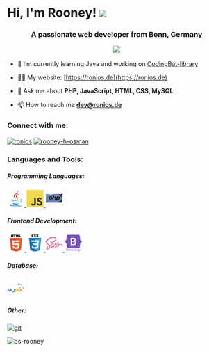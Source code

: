<h1>Hi, I'm Rooney! <img width="35rem" src="https://raw.githubusercontent.com/TheDudeThatCode/TheDudeThatCode/master/Assets/Hi.gif"></h1>
<div align="center">
  <h3>A passionate web developer from Bonn, Germany</h3>
  <img src="https://user-images.githubusercontent.com/5713670/87202985-820dcb80-c2b6-11ea-9f56-7ec461c497c3.gif" style="width: 5rem;">
</div>

- 🔭 I’m currently learning Java and working on [CodingBat-library](https://github.com/os-rooney/CodingBat-library)

- 👨‍💻 My website: [https://ronios.de](https://ronios.de)

- 💬 Ask me about **PHP, JavaScript, HTML, CSS, MySQL**

- 📫 How to reach me **dev@ronios.de**

<h3 align="left">Connect with me:</h3>
<p align="left">
<a href="https://dev.to/ronios" target="blank"><img align="center" src="https://raw.githubusercontent.com/rahuldkjain/github-profile-readme-generator/master/src/images/icons/Social/devto.svg" alt="ronios" height="30" width="40" /></a>
<a href="https://linkedin.com/in/rooney-h-osman" target="blank"><img align="center" src="https://raw.githubusercontent.com/rahuldkjain/github-profile-readme-generator/master/src/images/icons/Social/linked-in-alt.svg" alt="rooney-h-osman" height="30" width="40" /></a>
</p>

<h3 align="left">Languages and Tools:</h3>
<h5>Programming Languages: </h5>
<p align="left">
<a href="https://www.java.com" target="_blank" rel="noreferrer"> <img src="https://raw.githubusercontent.com/devicons/devicon/master/icons/java/java-original.svg" alt="java" width="40" height="40"/> </a>
<a href="https://developer.mozilla.org/en-US/docs/Web/JavaScript" target="_blank" rel="noreferrer"> <img src="https://raw.githubusercontent.com/devicons/devicon/master/icons/javascript/javascript-original.svg" alt="javascript" width="40" height="40"/> </a>
<a href="https://www.php.net" target="_blank" rel="noreferrer"> <img src="https://raw.githubusercontent.com/devicons/devicon/master/icons/php/php-original.svg" alt="php" width="40" height="40"/> </a>
</p>

<h5 align="left">Frontend Development:</h5>
<p align="left">
<!--<a href="https://angular.io" target="_blank" rel="noreferrer"> <img src="https://angular.io/assets/images/logos/angular/angular.svg" alt="angular" width="40" height="40"/> </a>-->
<a href="https://www.w3.org/html/" target="_blank" rel="noreferrer"> <img src="https://raw.githubusercontent.com/devicons/devicon/master/icons/html5/html5-original-wordmark.svg" alt="html5" width="40" height="40"/> </a>
<a href="https://www.w3schools.com/css/" target="_blank" rel="noreferrer"> <img src="https://raw.githubusercontent.com/devicons/devicon/master/icons/css3/css3-original-wordmark.svg" alt="css3" width="40" height="40"/> </a>
<a href="https://sass-lang.com" target="_blank" rel="noreferrer"> <img src="https://raw.githubusercontent.com/devicons/devicon/master/icons/sass/sass-original.svg" alt="sass" width="40" height="40"/> </a>
<a href="https://getbootstrap.com" target="_blank" rel="noreferrer"> <img src="https://raw.githubusercontent.com/devicons/devicon/master/icons/bootstrap/bootstrap-plain-wordmark.svg" alt="bootstrap" width="40" height="40"/> </a>
</p>
<!--<h5 align="left">Backend Development</h5>
<p align="left">
<a href="https://spring.io/" target="_blank" rel="noreferrer"> <img src="https://www.vectorlogo.zone/logos/springio/springio-icon.svg" alt="spring" width="40" height="40"/> </a>
</p>-->

<h5 align="left">Database:</h5>
<p align="left">
<a href="https://www.mysql.com/" target="_blank" rel="noreferrer"> <img src="https://raw.githubusercontent.com/devicons/devicon/master/icons/mysql/mysql-original-wordmark.svg" alt="mysql" width="40" height="40"/> </a>
</p>

<!-- <h5 align="left">Testing:</h5>
<p align="left">
<a href="https://mochajs.org" target="_blank" rel="noreferrer"> <img src="https://www.vectorlogo.zone/logos/mochajs/mochajs-icon.svg" alt="mocha" width="40" height="40"/> </a> 
</p> -->

<h5 align="left">Other:</h5>
<p align="left">
<a href="https://git-scm.com/" target="_blank" rel="noreferrer"> <img src="https://www.vectorlogo.zone/logos/git-scm/git-scm-icon.svg" alt="git" width="40" height="40"/> </a> 
</p>

<!-- [![trophy](https://github-profile-trophy.vercel.app/?username=os-rooney&theme=onedark)](https://github.com/os-rooney/github-profile-trophy) -->
  

<p><img style="width:18rem;" align="left" src="https://github-readme-stats.vercel.app/api/top-langs?username=os-rooney&show_icons=true&locale=en&layout=compact" alt="os-rooney" /></p>

<!--<p><img style="width:20rem;" align="center" src="https://github-readme-streak-stats.herokuapp.com/?user=os-rooney" alt="os-rooney" /></p> -->

<!--<p align="left"> <a href="https://github.com/ryo-ma/github-profile-trophy"><img src="https://github-profile-trophy.vercel.app/?username=os-rooney" alt="os-rooney" /></a> </p>-->

